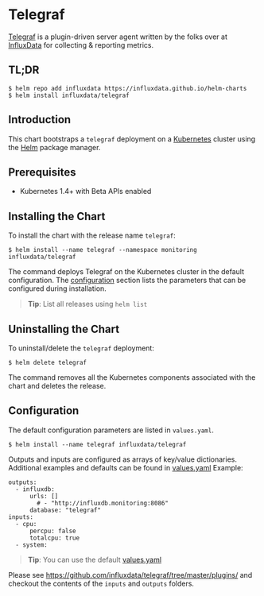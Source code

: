 # Telegraf

[Telegraf](https://github.com/influxdata/telegraf) is a plugin-driven server agent written by the folks over at [InfluxData](https://influxdata.com) for collecting & reporting metrics.

## TL;DR

```console
$ helm repo add influxdata https://influxdata.github.io/helm-charts
$ helm install influxdata/telegraf
```

## Introduction

This chart bootstraps a `telegraf` deployment on a [Kubernetes](http://kubernetes.io) cluster using the [Helm](https://helm.sh) package manager.

## Prerequisites

- Kubernetes 1.4+ with Beta APIs enabled

## Installing the Chart

To install the chart with the release name `telegraf`:

```console
$ helm install --name telegraf --namespace monitoring influxdata/telegraf
```

The command deploys Telegraf on the Kubernetes cluster in the default configuration. The [configuration](#configuration) section lists the parameters that can be configured during installation.

> **Tip**: List all releases using `helm list`

## Uninstalling the Chart

To uninstall/delete the `telegraf` deployment:

```console
$ helm delete telegraf
```

The command removes all the Kubernetes components associated with the chart and deletes the release.

## Configuration

The default configuration parameters are listed in `values.yaml`.

```console
$ helm install --name telegraf influxdata/telegraf
```

Outputs and inputs are configured as arrays of key/value dictionaries. Additional examples and defaults can be found in [values.yaml](values.yaml)
Example:
```
outputs:
  - influxdb:
      urls: []
        # - "http://influxdb.monitoring:8086"
      database: "telegraf"
inputs:
  - cpu:
      percpu: false
      totalcpu: true
  - system:
```

> **Tip**: You can use the default [values.yaml](values.yaml)

Please see https://github.com/influxdata/telegraf/tree/master/plugins/ and checkout the contents of the `inputs` and `outputs` folders.
